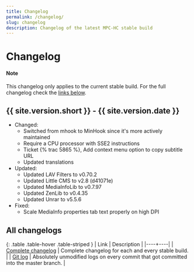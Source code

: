 ```yaml
---
title: Changelog
permalink: /changelog/
slug: changelog
description: Changelog of the latest MPC-HC stable build
---
```


# Changelog

<div class="alert alert-info" role="alert">
    <h4><span class="fa fa-info-circle" aria-hidden="true"></span> Note</h4>
    <p>
        This changelog only applies to the current stable build.
        For the full changelog check the <a href="#all-changelogs" class="alert-link">links below</a>.
   </p>
</div>

## {{ site.version.short }} - {{ site.version.date }}

* Changed:
  * Switched from mhook to MinHook since it's more actively maintained
  * Require a CPU processor with SSE2 instructions
  * Ticket {% trac 5865 %}, Add context menu option to copy subtitle URL
  * Updated translations
* Updated:
  * Updated LAV Filters to v0.70.2
  * Updated Little CMS to v2.8 (d41071e)
  * Updated MediaInfoLib to v0.7.97
  * Updated ZenLib to v0.4.35
  * Updated Unrar to v5.5.6
* Fixed:
  * Scale MediaInfo properties tab text properly on high DPI


## All changelogs

<div markdown="1" class="table-responsive">

{: .table .table-hover .table-striped }
| Link | Description |
|----+----|
| [Complete changelog](https://trac.mpc-hc.org/wiki/Changelog) | Complete changelog for each and every stable build. |
| [Git log](https://github.com/mpc-hc/mpc-hc/commits/master/) | Absolutely unmodified logs on every commit that got committed into the master branch. |

</div>
